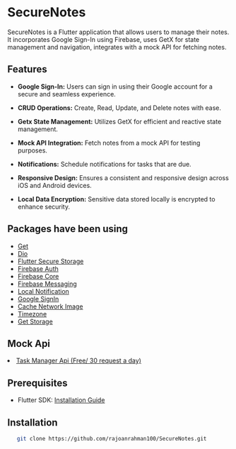 # SecureNotes

SecureNotes is a Flutter application that allows users to manage their notes. It
incorporates Google Sign-In using Firebase, uses GetX for state management and navigation,
integrates with a mock API for fetching notes.

## Features

- **Google Sign-In:** Users can sign in using their Google account for a secure and seamless
  experience.

- **CRUD Operations:** Create, Read, Update, and Delete notes with ease.

- **Getx State Management:** Utilizes GetX for efficient and reactive state management.

- **Mock API Integration:** Fetch notes from a mock API for testing purposes.

- **Notifications:** Schedule notifications for tasks that are due.

- **Responsive Design:** Ensures a consistent and responsive design across iOS and Android devices.

- **Local Data Encryption:** Sensitive data stored locally is encrypted to enhance security.


## Packages have been using

<ul>
  <li><a href="https://pub.dev/packages/get">Get</a></li>
  <li><a href="https://pub.dev/packages/dio">Dio</a></li>
  <li><a href="https://pub.dev/packages/flutter_secure_storage">Flutter Secure Storage</a></li>
  <li><a href="https://pub.dev/packages/firebase_core">Firebase Auth</a></li>
  <li><a href="https://pub.dev/packages/firebase_auth">Firebase Core</a></li>
  <li><a href="https://pub.dev/packages/firebase_messaging">Firebase Messaging</a></li>
  <li><a href="https://pub.dev/packages/flutter_local_notifications">Local Notification</a></li>
  <li><a href="https://pub.dev/packages/google_sign_in">Google SignIn</a></li>
  <li><a href="https://pub.dev/packages/cached_network_image">Cache Network Image</a></li>
  <li><a href="https://pub.dev/packages/timezone">Timezone</a></li>
  <li><a href="https://pub.dev/packages/get_storage">Get Storage</a></li>
</ul>

## Mock Api

<li><a href="https://rapidapi.com/fabriciomf72/api/task-manager-api3/">Task Manager Api (Free/ 30 request a day)</a></li>

## Prerequisites

- Flutter SDK: [Installation Guide](https://flutter.dev/docs/get-started/install)

## Installation
```bash
   git clone https://github.com/rajoanrahman100/SecureNotes.git